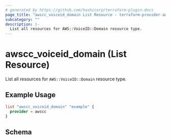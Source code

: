 ```yaml
---
# generated by https://github.com/hashicorp/terraform-plugin-docs
page_title: "awscc_voiceid_domain List Resource - terraform-provider-awscc"
subcategory: ""
description: |-
  List all resources for AWS::VoiceID::Domain resource type.
---
```


# awscc_voiceid_domain (List Resource)

List all resources for `AWS::VoiceID::Domain` resource type.

## Example Usage

```terraform
list "awscc_voiceid_domain" "example" {
  provider = awscc
}
```

<!-- schema generated by tfplugindocs -->
## Schema
